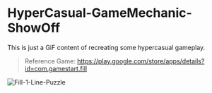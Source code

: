 # HyperCasual-GameMechanic-ShowOff
This is just a GiF content of recreating some hypercasual gameplay.

> Reference Game: https://play.google.com/store/apps/details?id=com.gamestart.fill
>
![Fill-1-Line-Puzzle](https://user-images.githubusercontent.com/113447169/191811124-fba074e0-03cc-40aa-9ca7-1d8e3991d331.gif)
